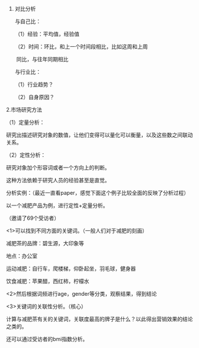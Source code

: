 1. 对比分析

   与自己比：

   （1）经验：平均值，经验值

   （2）时间：环比，和上一个时间段相比，比如这周和上周

   ​          同比，与往年同期相比

   

   

   与行业比：

   （1）行业趋势？

   （2）自身原因？

   

2.市场研究方法

（1）定量分析：

研究出描述研究对象的数值，让他们变得可以量化可以衡量，以及这些数之间联动关系。

（2）定性分析：

研究对象加个形容词或者一个方向上的判断。

这种方法依赖于研究人员的经验甚至是直觉。





分析实例：（最近一直看paper，感觉下面这个例子比较全面的反映了分析过程）

以一个减肥产品为例，进行定性+定量分析。

（邀请了69个受访者）



<1>可以找到不同方面的关键词。（一般人们对于减肥的刻画）

减肥茶的品牌：碧生源，大印象等

地点：办公室

运动减肥：自行车，爬楼梯，仰卧起坐，羽毛球，健身器

饮食减肥：苹果醋，西红柿，柠檬水



<2>然后根据词频进行age，gender等分类，观察结果，得到结论

<3>关键词的关联性分析。（核心）

计算与减肥茶有关的关键词，关联度最高的牌子是什么？以此得出营销效果的结论之类的。

还可以通过受访者的bmi指数分析。


